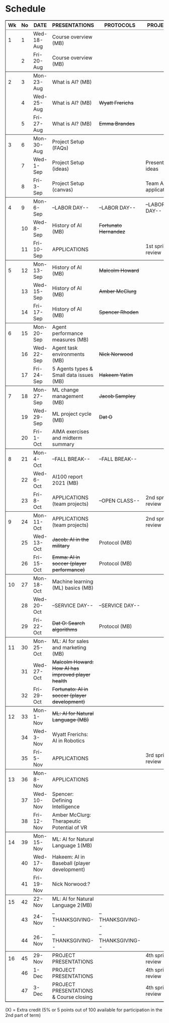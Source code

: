 

# Schedule

<table border="2" cellspacing="0" cellpadding="6" rules="groups" frame="hsides">


<colgroup>
<col  class="org-right" />

<col  class="org-right" />

<col  class="org-left" />

<col  class="org-left" />

<col  class="org-left" />

<col  class="org-left" />
</colgroup>
<thead>
<tr>
<th scope="col" class="org-right">Wk</th>
<th scope="col" class="org-right">No</th>
<th scope="col" class="org-left">DATE</th>
<th scope="col" class="org-left">PRESENTATIONS</th>
<th scope="col" class="org-left">PROTOCOLS</th>
<th scope="col" class="org-left">PROJECTS</th>
</tr>
</thead>

<tbody>
<tr>
<td class="org-right">1</td>
<td class="org-right">1</td>
<td class="org-left">Wed-18-Aug</td>
<td class="org-left">Course overview (MB)</td>
<td class="org-left">&#xa0;</td>
<td class="org-left">&#xa0;</td>
</tr>


<tr>
<td class="org-right">&#xa0;</td>
<td class="org-right">2</td>
<td class="org-left">Fri-20-Aug</td>
<td class="org-left">Course overview (MB)</td>
<td class="org-left">&#xa0;</td>
<td class="org-left">&#xa0;</td>
</tr>
</tbody>

<tbody>
<tr>
<td class="org-right">2</td>
<td class="org-right">3</td>
<td class="org-left">Mon-23-Aug</td>
<td class="org-left">What is AI? (MB)</td>
<td class="org-left">&#xa0;</td>
<td class="org-left">&#xa0;</td>
</tr>


<tr>
<td class="org-right">&#xa0;</td>
<td class="org-right">4</td>
<td class="org-left">Wed-25-Aug</td>
<td class="org-left">What is AI? (MB)</td>
<td class="org-left"><del>Wyatt Frerichs</del></td>
<td class="org-left">&#xa0;</td>
</tr>


<tr>
<td class="org-right">&#xa0;</td>
<td class="org-right">5</td>
<td class="org-left">Fri-27-Aug</td>
<td class="org-left">What is AI? (MB)</td>
<td class="org-left"><del>Emma Brandes</del></td>
<td class="org-left">&#xa0;</td>
</tr>
</tbody>

<tbody>
<tr>
<td class="org-right">3</td>
<td class="org-right">6</td>
<td class="org-left">Mon-30-Aug</td>
<td class="org-left">Project Setup (FAQs)</td>
<td class="org-left">&#xa0;</td>
<td class="org-left">&#xa0;</td>
</tr>


<tr>
<td class="org-right">&#xa0;</td>
<td class="org-right">7</td>
<td class="org-left">Wed-1-Sep</td>
<td class="org-left">Project Setup (ideas)</td>
<td class="org-left">&#xa0;</td>
<td class="org-left">Presentation ideas</td>
</tr>


<tr>
<td class="org-right">&#xa0;</td>
<td class="org-right">8</td>
<td class="org-left">Fri-3-Sep</td>
<td class="org-left">Project Setup (canvas)</td>
<td class="org-left">&#xa0;</td>
<td class="org-left">Team AI applications</td>
</tr>
</tbody>

<tbody>
<tr>
<td class="org-right">4</td>
<td class="org-right">9</td>
<td class="org-left">Mon-6-Sep</td>
<td class="org-left">&#x2013;LABOR DAY--</td>
<td class="org-left">&#x2013;LABOR DAY--</td>
<td class="org-left">&#x2013;LABOR DAY--</td>
</tr>


<tr>
<td class="org-right">&#xa0;</td>
<td class="org-right">10</td>
<td class="org-left">Wed-8-Sep</td>
<td class="org-left">History of AI (MB)</td>
<td class="org-left"><del>Fortunato Hernandez</del></td>
<td class="org-left">&#xa0;</td>
</tr>


<tr>
<td class="org-right">&#xa0;</td>
<td class="org-right">11</td>
<td class="org-left">Fri-10-Sep</td>
<td class="org-left">APPLICATIONS</td>
<td class="org-left">&#xa0;</td>
<td class="org-left">1st sprint review</td>
</tr>
</tbody>

<tbody>
<tr>
<td class="org-right">5</td>
<td class="org-right">12</td>
<td class="org-left">Mon-13-Sep</td>
<td class="org-left">History of AI (MB)</td>
<td class="org-left"><del>Malcolm Howard</del></td>
<td class="org-left">&#xa0;</td>
</tr>


<tr>
<td class="org-right">&#xa0;</td>
<td class="org-right">13</td>
<td class="org-left">Wed-15-Sep</td>
<td class="org-left">History of AI (MB)</td>
<td class="org-left"><del>Amber McClurg</del></td>
<td class="org-left">&#xa0;</td>
</tr>


<tr>
<td class="org-right">&#xa0;</td>
<td class="org-right">14</td>
<td class="org-left">Fri-17-Sep</td>
<td class="org-left">History of AI (MB)</td>
<td class="org-left"><del>Spencer Rhoden</del></td>
<td class="org-left">&#xa0;</td>
</tr>
</tbody>

<tbody>
<tr>
<td class="org-right">6</td>
<td class="org-right">15</td>
<td class="org-left">Mon-20-Sep</td>
<td class="org-left">Agent performance measures (MB)</td>
<td class="org-left">&#xa0;</td>
<td class="org-left">&#xa0;</td>
</tr>


<tr>
<td class="org-right">&#xa0;</td>
<td class="org-right">16</td>
<td class="org-left">Wed-22-Sep</td>
<td class="org-left">Agent task environments (MB)</td>
<td class="org-left"><del>Nick Norwood</del></td>
<td class="org-left">&#xa0;</td>
</tr>


<tr>
<td class="org-right">&#xa0;</td>
<td class="org-right">17</td>
<td class="org-left">Fri-24-Sep</td>
<td class="org-left">5 Agents types &amp; Small data issues (MB)</td>
<td class="org-left"><del>Hakeem Yatim</del></td>
<td class="org-left">&#xa0;</td>
</tr>
</tbody>

<tbody>
<tr>
<td class="org-right">7</td>
<td class="org-right">18</td>
<td class="org-left">Mon-27-Sep</td>
<td class="org-left">ML change management (MB)</td>
<td class="org-left"><del>Jacob Sampley</del></td>
<td class="org-left">&#xa0;</td>
</tr>


<tr>
<td class="org-right">&#xa0;</td>
<td class="org-right">19</td>
<td class="org-left">Wed-29-Sep</td>
<td class="org-left">ML project cycle (MB)</td>
<td class="org-left"><del>Dat O</del></td>
<td class="org-left">&#xa0;</td>
</tr>


<tr>
<td class="org-right">&#xa0;</td>
<td class="org-right">20</td>
<td class="org-left">Fri-1-Oct</td>
<td class="org-left">AIMA exercises and midterm summary</td>
<td class="org-left">&#xa0;</td>
<td class="org-left">&#xa0;</td>
</tr>
</tbody>

<tbody>
<tr>
<td class="org-right">8</td>
<td class="org-right">21</td>
<td class="org-left">Mon-4-Oct</td>
<td class="org-left">&#x2013;FALL BREAK--</td>
<td class="org-left">&#x2013;FALL BREAK--</td>
<td class="org-left">&#xa0;</td>
</tr>


<tr>
<td class="org-right">&#xa0;</td>
<td class="org-right">22</td>
<td class="org-left">Wed-6-Oct</td>
<td class="org-left">AI100 report 2021 (MB)</td>
<td class="org-left">&#xa0;</td>
<td class="org-left">&#xa0;</td>
</tr>


<tr>
<td class="org-right">&#xa0;</td>
<td class="org-right">23</td>
<td class="org-left">Fri-8-Oct</td>
<td class="org-left">APPLICATIONS (team projects)</td>
<td class="org-left">&#x2013;OPEN CLASS--</td>
<td class="org-left">2nd sprint review</td>
</tr>
</tbody>

<tbody>
<tr>
<td class="org-right">9</td>
<td class="org-right">24</td>
<td class="org-left">Mon-11-Oct</td>
<td class="org-left">APPLICATIONS (team projects)</td>
<td class="org-left">&#xa0;</td>
<td class="org-left">2nd sprint review</td>
</tr>


<tr>
<td class="org-right">&#xa0;</td>
<td class="org-right">25</td>
<td class="org-left">Wed-13-Oct</td>
<td class="org-left"><del>Jacob: AI in the military</del></td>
<td class="org-left">Protocol (MB)</td>
<td class="org-left">&#xa0;</td>
</tr>


<tr>
<td class="org-right">&#xa0;</td>
<td class="org-right">26</td>
<td class="org-left">Fri-15-Oct</td>
<td class="org-left"><del>Emma: AI in soccer (player performance)</del></td>
<td class="org-left">Protocol (MB)</td>
<td class="org-left">&#xa0;</td>
</tr>
</tbody>

<tbody>
<tr>
<td class="org-right">10</td>
<td class="org-right">27</td>
<td class="org-left">Mon-18-Oct</td>
<td class="org-left">Machine learning (ML) basics (MB)</td>
<td class="org-left">&#xa0;</td>
<td class="org-left">&#xa0;</td>
</tr>


<tr>
<td class="org-right">&#xa0;</td>
<td class="org-right">28</td>
<td class="org-left">Wed-20-Oct</td>
<td class="org-left">&#x2013;SERVICE DAY--</td>
<td class="org-left">&#x2013;SERVICE DAY--</td>
<td class="org-left">&#xa0;</td>
</tr>


<tr>
<td class="org-right">&#xa0;</td>
<td class="org-right">29</td>
<td class="org-left">Fri-22-Oct</td>
<td class="org-left"><del>Dat O: Search algorithms</del></td>
<td class="org-left">Protocol (MB)</td>
<td class="org-left">&#xa0;</td>
</tr>
</tbody>

<tbody>
<tr>
<td class="org-right">11</td>
<td class="org-right">30</td>
<td class="org-left">Mon-25-Oct</td>
<td class="org-left">ML: AI for sales and marketing (MB)</td>
<td class="org-left">&#xa0;</td>
<td class="org-left">&#xa0;</td>
</tr>


<tr>
<td class="org-right">&#xa0;</td>
<td class="org-right">31</td>
<td class="org-left">Wed-27-Oct</td>
<td class="org-left"><del>Malcolm Howard: How AI has improved player health</del></td>
<td class="org-left">&#xa0;</td>
<td class="org-left">&#xa0;</td>
</tr>


<tr>
<td class="org-right">&#xa0;</td>
<td class="org-right">32</td>
<td class="org-left">Fri-29-Oct</td>
<td class="org-left"><del>Fortunato: AI in soccer (player development)</del></td>
<td class="org-left">&#xa0;</td>
<td class="org-left">&#xa0;</td>
</tr>
</tbody>

<tbody>
<tr>
<td class="org-right">12</td>
<td class="org-right">33</td>
<td class="org-left">Mon-1-Nov</td>
<td class="org-left"><del>ML: AI for Natural Language (MB)</del></td>
<td class="org-left">&#xa0;</td>
<td class="org-left">&#xa0;</td>
</tr>


<tr>
<td class="org-right">&#xa0;</td>
<td class="org-right">34</td>
<td class="org-left">Wed-3-Nov</td>
<td class="org-left">Wyatt Frerichs: AI in Robotics</td>
<td class="org-left">&#xa0;</td>
<td class="org-left">&#xa0;</td>
</tr>


<tr>
<td class="org-right">&#xa0;</td>
<td class="org-right">35</td>
<td class="org-left">Fri-5-Nov</td>
<td class="org-left">APPLICATIONS</td>
<td class="org-left">&#xa0;</td>
<td class="org-left">3rd sprint review</td>
</tr>
</tbody>

<tbody>
<tr>
<td class="org-right">13</td>
<td class="org-right">36</td>
<td class="org-left">Mon-8-Nov</td>
<td class="org-left">APPLICATIONS</td>
<td class="org-left">&#xa0;</td>
<td class="org-left">&#xa0;</td>
</tr>


<tr>
<td class="org-right">&#xa0;</td>
<td class="org-right">37</td>
<td class="org-left">Wed-10-Nov</td>
<td class="org-left">Spencer: Defining Intelligence</td>
<td class="org-left">&#xa0;</td>
<td class="org-left">&#xa0;</td>
</tr>


<tr>
<td class="org-right">&#xa0;</td>
<td class="org-right">38</td>
<td class="org-left">Fri-12-Nov</td>
<td class="org-left">Amber McClurg: Therapeutic Potential of VR</td>
<td class="org-left">&#xa0;</td>
<td class="org-left">&#xa0;</td>
</tr>
</tbody>

<tbody>
<tr>
<td class="org-right">14</td>
<td class="org-right">39</td>
<td class="org-left">Mon-15-Nov</td>
<td class="org-left">ML: AI for Natural Language 1(MB)</td>
<td class="org-left">&#xa0;</td>
<td class="org-left">&#xa0;</td>
</tr>


<tr>
<td class="org-right">&#xa0;</td>
<td class="org-right">40</td>
<td class="org-left">Wed-17-Nov</td>
<td class="org-left">Hakeem: AI in Baseball (player development)</td>
<td class="org-left">&#xa0;</td>
<td class="org-left">&#xa0;</td>
</tr>


<tr>
<td class="org-right">&#xa0;</td>
<td class="org-right">41</td>
<td class="org-left">Fri-19-Nov</td>
<td class="org-left">Nick Norwood:?</td>
<td class="org-left">&#xa0;</td>
<td class="org-left">&#xa0;</td>
</tr>
</tbody>

<tbody>
<tr>
<td class="org-right">15</td>
<td class="org-right">42</td>
<td class="org-left">22-Nov</td>
<td class="org-left">ML: AI for Natural Language 2(MB)</td>
<td class="org-left">&#xa0;</td>
<td class="org-left">&#xa0;</td>
</tr>


<tr>
<td class="org-right">&#xa0;</td>
<td class="org-right">43</td>
<td class="org-left">24-Nov</td>
<td class="org-left">&#x2013;THANKSGIVING--</td>
<td class="org-left">&#x2013;THANKSGIVING--</td>
<td class="org-left">&#xa0;</td>
</tr>


<tr>
<td class="org-right">&#xa0;</td>
<td class="org-right">44</td>
<td class="org-left">26-Nov</td>
<td class="org-left">&#x2013;THANKSGIVING--</td>
<td class="org-left">&#x2013;THANKSGIVING--</td>
<td class="org-left">&#xa0;</td>
</tr>
</tbody>

<tbody>
<tr>
<td class="org-right">16</td>
<td class="org-right">45</td>
<td class="org-left">29-Nov</td>
<td class="org-left">PROJECT PRESENTATIONS</td>
<td class="org-left">&#xa0;</td>
<td class="org-left">4th sprint review</td>
</tr>


<tr>
<td class="org-right">&#xa0;</td>
<td class="org-right">46</td>
<td class="org-left">1-Dec</td>
<td class="org-left">PROJECT PRESENTATIONS</td>
<td class="org-left">&#xa0;</td>
<td class="org-left">4th sprint review</td>
</tr>


<tr>
<td class="org-right">&#xa0;</td>
<td class="org-right">47</td>
<td class="org-left">3-Dec</td>
<td class="org-left">PROJECT PRESENTATIONS &amp; Course closing</td>
<td class="org-left">&#xa0;</td>
<td class="org-left">4th sprint review</td>
</tr>
</tbody>
</table>

(X) = Extra credit (5% or 5 points out of 100 available for
participation in the 2nd part of term)


